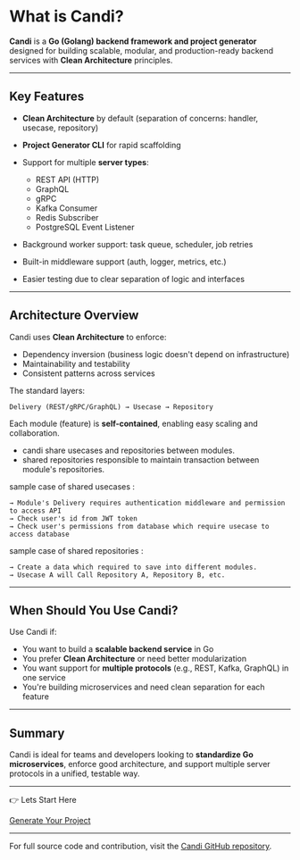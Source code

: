 # What is Candi?

**Candi** is a **Go (Golang) backend framework and project generator** designed for building scalable, modular, and production-ready backend services with **Clean Architecture** principles.

---

## Key Features

* **Clean Architecture** by default (separation of concerns: handler, usecase, repository)
* **Project Generator CLI** for rapid scaffolding
* Support for multiple **server types**:

  * REST API (HTTP)
  * GraphQL
  * gRPC
  * Kafka Consumer
  * Redis Subscriber
  * PostgreSQL Event Listener
* Background worker support: task queue, scheduler, job retries
* Built-in middleware support (auth, logger, metrics, etc.)
* Easier testing due to clear separation of logic and interfaces

---

## Architecture Overview

Candi uses **Clean Architecture** to enforce:

* Dependency inversion (business logic doesn't depend on infrastructure)
* Maintainability and testability
* Consistent patterns across services

The standard layers:

```
Delivery (REST/gRPC/GraphQL) → Usecase → Repository
```

Each module (feature) is **self-contained**, enabling easy scaling and collaboration.

* candi share usecases and repositories between modules.
* shared repositories responsible to maintain transaction between module's repositories.

sample case of shared usecases :
```
→ Module's Delivery requires authentication middleware and permission to access API
→ Check user's id from JWT token
→ Check user's permissions from database which require usecase to access database
```

sample case of shared repositories :
```
→ Create a data which required to save into different modules.
→ Usecase A will Call Repository A, Repository B, etc.
```

---

## When Should You Use Candi?

Use Candi if:

* You want to build a **scalable backend service** in Go
* You prefer **Clean Architecture** or need better modularization
* You want support for **multiple protocols** (e.g., REST, Kafka, GraphQL) in one service
* You're building microservices and need clean separation for each feature

---

## Summary

Candi is ideal for teams and developers looking to **standardize Go microservices**, enforce good architecture, and support multiple server protocols in a unified, testable way.


---

👉 Lets Start Here

[Generate Your Project](getting-started/project-generation.md?id=generate-a-new-project)

---

For full source code and contribution, visit the [Candi GitHub repository](https://github.com/golangid/candi).
